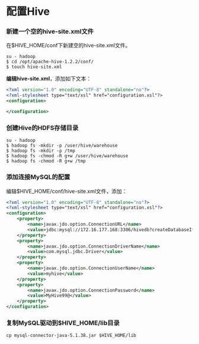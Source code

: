 配置Hive
=================================================================================
### 新建一个空的hive-site.xml文件
在$HIVE_HOME/conf下新建空的hive-site.xml文件。
```shell
su - hadoop
$ cd /opt/apache-hive-1.2.2/conf/
$ touch hive-site.xml
```
**编辑hive-site.xml**，添加如下文本：
```xml
<?xml version="1.0" encoding="UTF-8" standalone="no"?>
<?xml-stylesheet type="text/xsl" href="configuration.xsl"?>
<configuration>

</configuration>
```

### 创建Hive的HDFS存储目录
```shell
su - hadoop
$ hadoop fs -mkdir -p /user/hive/warehouse  
$ hadoop fs -mkdir -p /tmp  
$ hadoop fs -chmod -R g+w /user/hive/warehouse  
$ hadoop fs -chmod -R g+w /tmp
```

### 添加连接MySQL的配置
编辑$HIVE_HOME/conf/hive-site.xml文件，添加：
```xml
<?xml version="1.0" encoding="UTF-8" standalone="no"?>
<?xml-stylesheet type="text/xsl" href="configuration.xsl"?>
<configuration>
    <property>
        <name>javax.jdo.option.ConnectionURL</name>
        <value>jdbc:mysql://172.16.177.168:3306/hivedb?createDatabaseIfNotExist=true&amp;characterEncoding=UTF-8&amp;useSSL=false</value>
    </property>
    <property>
        <name>javax.jdo.option.ConnectionDriverName</name>
        <value>com.mysql.jdbc.Driver</value>
    </property>
    <property>
        <name>javax.jdo.option.ConnectionUserName</name>
        <value>myhive</value>
    </property>
    <property>
        <name>javax.jdo.option.ConnectionPassword</name>
        <value>MyHive99@</value>
    </property>
</configuration>
```

### 复制MySQL驱动到$HIVE_HOME/lib目录
```shell
cp mysql-connector-java-5.1.38.jar $HIVE_HOME/lib
```
